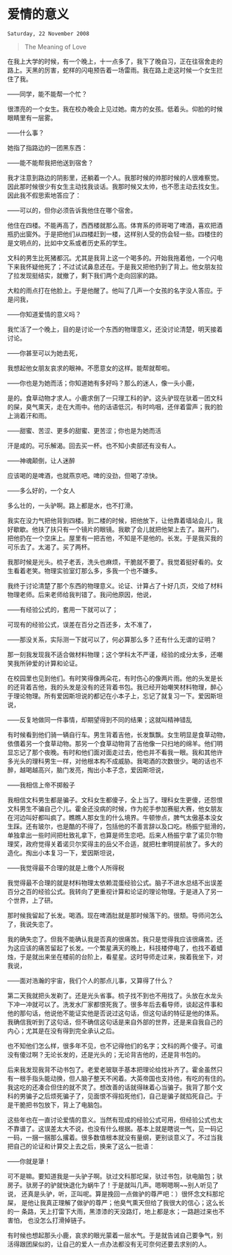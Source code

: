# 爱情的意义

`Saturday, 22 November 2008`
> 
> The Meaning of Love

在我上大学的时候，有一个晚上，十一点多了，我下了晚自习，正在往宿舍走的
路上。天黑的厉害，蛇样的闪电预告着一场雷雨。我在路上走这时候一个女生拦
住了我。

——同学，能不能帮一个忙？

很漂亮的一个女生。我在校办晚会上见过她。南方的女孩。低着头。仰脸的时候
眼睛里有一层雾。

——什么事？

她指了指路边的一团黑东西：

——能不能帮我把他送到宿舍？

我才注意到路边的阴影里，还躺着一个人。我那时候的帅那时候的人很难察觉。
因此那时候很少有女生主动找我谈话。我那时候又太帅，也不愿主动去找女生。
因此我不假思索地答应了：

——可以的，但你必须告诉我他住在哪个宿舍。

他住在四楼。不能再高了，西西楼就那么高。体育系的师哥喝了啤酒，喜欢把酒
瓶扔出窗外。于是把他们从四楼赶到一楼，这样别人受的伤会轻一些。四楼住的
是文明点的，比如中文系或者历史系的学生。

文科的男生比死猪都沉。尤其是我背上这一个喝多的。开始我拖着他，一个闪电
下来我怀疑他死了；不过试试鼻息还在。于是我又把他扔到了背上。他女朋友拉
了拉发现挺结实，就撤了，剩下我们两个走向回家的路。

大粒的雨点打在他脸上。于是他醒了。他叫了几声一个女孩的名字没人答应。于
是问我，

——你知道爱情的意义吗？

我忙活了一个晚上，目的是讨论一个东西的物理意义，还没讨论清楚，明天接着
讨论。

——你甚至可以为她去死，

我想起他女朋友哀求的眼神。不愿意女的这样。能帮就帮啦。

——你也是为她而活；你知道她有多好吗？那么的迷人，像一头小鹿，

是的。食草动物才求人。小鹿求倒了一只理工科的驴。这头驴现在驮着一团文科
的屎，臭气熏天，走在大雨中。他的话语低沉，有时呜咽，还伴着雷声；我的脸
上淌着汗和雨。

——甜蜜、苦涩、更多的甜蜜、更苦涩；你也是为她而活

汗是咸的。可乐解渴。回去买一杯。也不知小卖部还有没有人。

——神魂颠倒，让人迷醉

应该喝的是啤酒，也就燕京吧。啤的没劲，但喝了凉快。

——多么好的，一个女人

多么壮的，一头驴啊。路上都是水，也不打滑。

我实在没力气把他背到四楼。到二楼的时候，把他放下，让他靠着墙站会儿，我
好歇歇。他扶了扶只有一个镜片的眼镜。我歇了会儿就把他架上去了。踹开门，
把他扔在一个空床上。屋里有一把吉他，不知是不是他的。长发。于是我买我的
可乐去了。太渴了。买了两杯。

我那时候是光头。梳子老丢，洗头也麻烦，干脆就不要了。我觉着挺好看的。女
生看着老笑。物理实验室灯那么多，多我一个也不嫌多。

我终于讨论清楚了那个东西的物理意义。论证、计算占了十好几页，交给了材料
物理老师。后来老师给我判错了。我问他原因，他说，

——有经验公式的，套用一下就可以了；

可现有的经验公式，误差在百分之百还多，太不准了，

——那没关系，实际测一下就可以了，何必算那么多？还有什么无谓的证明？

那一刻我发现我不适合做材料物理；这个学科太不严谨，经验的成分太多，还嘲
笑我所钟爱的计算和论证。

在校园里也见到他们。有时笑得像两朵花，有时伤心的像两片雨。他的头发是长
的还背着吉他，我的头发是没有的还背着书包。我已经开始嘲笑材料物理，醉心
于理论物理。所有爱因斯坦说的都记在小本子上，忘记了就复习一下。爱因斯坦
说，

——反复地做同一件事情，却期望得到不同的结果；这就叫精神错乱

有时候看到他们骑一辆自行车。男生背着吉他，长发飘飘。女生明显是食草动物，
依偎着另一个食草动物。那另一个食草动物背了吉他像一只扫地的绵羊。他们明
显忘记了那个夜晚。有时和他们面对面走过去，他也并不看我一眼。我和其他许
多光头的理科男生一样，对他根本构不成威胁。我喝酒的次数很少。喝的话也不
醉，越喝越高兴，脑门发亮，掏出小本子念，爱因斯坦说，

——我相信上帝不掷骰子

我相信文科男生都是骗子。文科女生都傻子，全上当了。理科女生更傻，还怨恨
文科男生不骗自己个儿。霍金还没病的时候，作为舵手参加赛艇大赛，他女朋友
在河边叫好都叫疯了。瞧瞧人那女生的什么境界。牛顿惨点，脾气太傲基本没女
生踩。还有玻尔，也是酷的不得了，包括他的不善言辞以及口吃。杨振宁挺滑的，
单独拿出一些时间把杜致礼拿下，也算是师生恋吧。后来人杨振宁拿了诺贝尔物
理奖，政府觉得关着诺贝尔奖得主的岳父不合适，就把杜聿明提前放了。多大的
造化。掏出小本复习一下，爱因斯坦说，

——我觉得最不合理的就是上缴个人所得税

我觉得最不合理的就是材料物理太依赖混蛋经验公式。脑子不进水总结不出误差
百分之百的经验公式。我转向了更重视计算和论证的理论物理。于是进入了另一
个世界，上了研。

那时候我留起了长发。喝酒。现在啤酒肚就是那时候落下的。很颓。导师问怎么
了，我说失恋了。

我的确失恋了。但我不能确认我是否真的很痛苦。我只是觉得我应该很痛苦。还
为这应该的痛苦留起了长发。一个繁星满天的晚上，科技楼停电了，也找不着蜡
烛，于是就出来坐在楼前的台阶上，看星星。这时导师走过来，挨着我坐下，对
我说，

——面对浩瀚的宇宙，我们个人的那点儿事，又算得了什么？

第二天我就把头发剃了。还是光头省事。梳子找不到也不用找了。头放在水龙头
下冲一冲就可以了。洗发水厂家都恨死我了。很多年后去看导师，谈起这件事和
他的那句话，他说他不能证实他是否说过这句话，但这句话的特征是他的体系。
我确信我听到了这句话，但不确信这句话是来自外部的世界，还是来自我自己的
内心；尤其是在没有得到完全承认之后。

也不知他们怎么样，很多年不见，也不记得他们的名字；文科的两个傻子。可谁
没有傻过啊？无论长发的，还是光头的；无论背吉他的，还是背书包的。

后来我发现我背不动书包了。老爱老玻联手基本把理论给找补齐了。霍金虽然只
有一根手指头能动换，但人脑子整天不闲着。大英帝国也支持他，有吃的有住的。
我这吃的还凑合但住的就不灵了。想改善的话就得昧着心当骗子。我背了那个文
科的男骗子之后烦死骗子了，见面恨不得掐死他们，自己是骗子就掐死自己。于
是干脆把书包放下，背上了电脑包。

这些年也在一直讨论爱情的意义。当然有现成的经验公式可用，但经验公式也太
不靠谱了。这误差太大不说，也没有什么根据。基本上就是瞎说一气，见一码记
一码，一捆一捆那么撂着。很多数值根本就没有量纲，更别谈意义了。不过当我
把自己的论证和计算交上去之后，换来了这么一批语：

——你就是犟！

可不是嘛。要知道我是一头驴子啊。驮过文科那坨屎，驮过书包，驮电脑包；驮
房子。驮房子的驴就快退化为蜗牛了！于是就叫几声。嗯啊嗯啊~~别人听见了说，
还真是头驴，听，正叫呢。算是挽回一点做驴的尊严吧：）很怀念文科那坨屎，
是他让我真正理解了做驴的尊严；他臭气熏天但给了我很大的信心；这么长的一
条路，天上打雷下大雨，黑漆漆的天没路灯，地上都是水；一路趟过来也不害怕，
也没怎么打滑掉链子。

有时候也想起那头小鹿，哀求的眼光蒙着一层水气。于是就告诫自己要争气，别
活得跟团屎似的，让自己的爱人一点办法都没有无可奈何还要去求别的人。
